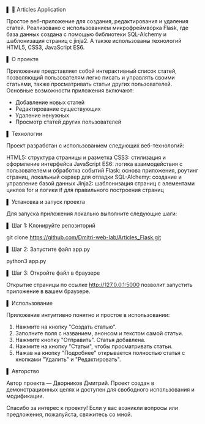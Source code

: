 ▌ 📌 Articles Application

Простое веб-приложение для создания, редактирования и удаления статей. Реализовано с использованием микрофреймворка Flask, где база данных создана с помощью библиотеки SQL-Alchemy и шаблонизация страниц с jinja2. А также использованы технологий HTML5, CSS3, JavaScript ES6.

▌ О проекте

Приложение представляет собой интерактивный список статей, позволяющий пользователям легко писать и управлять своими статьями, также просматривать статьи других пользователей. Основные возможности приложения включают:

- Добавление новых статей
- Редактирование существующих
- Удаление ненужных 
- Просмотр статей других пользователей

▌ Технологии

Проект разработан с использованием следующих веб-технологий:

HTML5: структура страницы и разметка
CSS3: стилизация и оформление интерфейса
JavaScript ES6: логика взаимодействия с пользователем и обработка событий
Flask: основа приложения, роутинг страниц, локальный сервер для отладки
SQL-Alchemy: создание и управление базой данных
Jinja2: шаблонизация страниц с элементами циклов for и логики if для правильного построения страниц

▌ Установка и запуск проекта

Для запуска приложения локально выполните следующие шаги:

▌ Шаг 1: Клонируйте репозиторий

git clone https://github.com/Dmitri-web-lab/Articles_Flask.git

▌ Шаг 2: Запустите файл app.py

python3 app.py

▌ Шаг 3: Откройте файл в браузере

Открытие страницы по ссылке http://127.0.0.1:5000 позволит запустить приложение в вашем браузере.

▌ Использование

Приложение интуитивно понятно и простое в использовании:

1. Нажмите на кнопку "Создать статью".
2. Заполните поля с названием, анонсом и текстом самой статьи.
3. Нажмите кнопку "Отправить". Статья добавлена.
4. Нажмите на кнопку "Статьи", чтобы просматривать статьи.
5. Нажав на кнопку "Подробнее" открывается полностью статья с кнопками "Удалить" и "Редактировать".

▌ Авторство

Автор проекта — Дворников Дмитрий. Проект создан в демонстрационных целях и доступен для свободного использования и модификации.

Спасибо за интерес к проекту! Если у вас возникли вопросы или предложения, пожалуйста, свяжитесь со мной.
